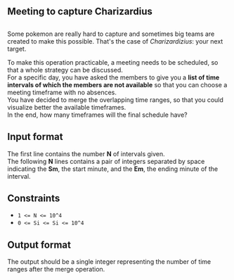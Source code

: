 ## Meeting to capture Charizardius

## <Statment>
Some pokemon are really hard to capture and sometimes big teams are created to make this possible. That's the case of *Charizardizius*: your next target.  

To make this operation practicable, a meeting needs to be scheduled, so that a whole strategy can be discussed.   
 For a specific day, you have asked the members to give you a **list of time intervals of which the members are not available** so that you can choose a meeting timeframe with no absences.   
You have decided to merge the overlapping time ranges, so that you could visualize better the available timeframes.  
In the end, how many timeframes will the final schedule have?  

## Input format
The first line contains the number **N** of intervals given.  
The following **N** lines contains a pair of integers separated by space indicating the **Sm**, the start minute, and the **Em**, the ending minute of the interval.  

## Constraints
- `1 <= N <= 10^4`
- `0 <= Si <= Si <= 10^4`  

## Output format
The output should be a single integer representing the number of time ranges after the merge operation.
